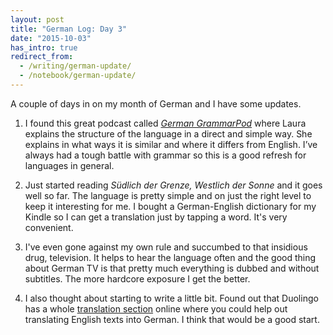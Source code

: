 ```yaml
---
layout: post
title: "German Log: Day 3"
date: "2015-10-03"
has_intro: true
redirect_from:
  - /writing/german-update/
  - /notebook/german-update/
---
```


A couple of days in on my month of German and I have some updates.

1. I found this great podcast called _[German GrammarPod]_ where Laura explains the structure of the language in a direct and simple way. She explains in what ways it is similar and where it differs from English. I’ve always had a tough battle with grammar so this is a good refresh for languages in general.

2. Just started reading _Südlich der Grenze, Westlich der Sonne_ and it goes well so far. The language is pretty simple and on just the right level to keep it interesting for me. I bought a German-English dictionary for my Kindle so I can get a translation just by tapping a word. It's very convenient.

3. I've even gone against my own rule and succumbed to that insidious drug, television. It helps to hear the language often and the good thing about German TV is that pretty much everything is dubbed and without subtitles. The more hardcore exposure I get the better.

4. I also thought about starting to write a little bit. Found out that Duolingo has a whole [translation section] online where you could help out translating English texts into German. I think that would be a good start.


[German GrammarPod]: https://itunes.apple.com/us/podcast/german-grammarpod/id253979257
[translation section]: https://www.duolingo.com/translations
